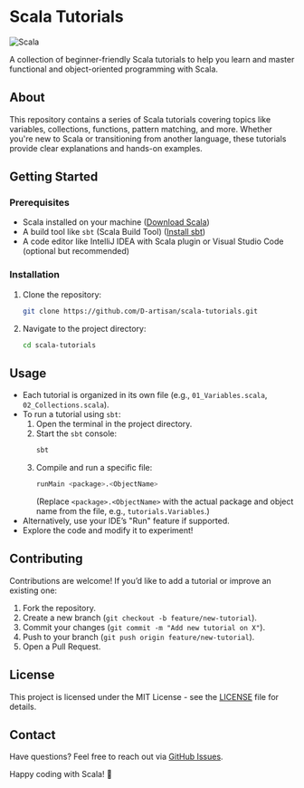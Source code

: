# Scala Tutorials

![Scala](https://img.shields.io/badge/Scala-DC322F?style=for-the-badge&logo=scala&logoColor=white)

A collection of beginner-friendly Scala tutorials to help you learn and master functional and object-oriented programming with Scala.

## About

This repository contains a series of Scala tutorials covering topics like variables, collections, functions, pattern matching, and more. Whether you're new to Scala or transitioning from another language, these tutorials provide clear explanations and hands-on examples.

## Getting Started

### Prerequisites
- Scala installed on your machine ([Download Scala](https://www.scala-lang.org/download/))
- A build tool like `sbt` (Scala Build Tool) ([Install sbt](https://www.scala-sbt.org/download.html))
- A code editor like IntelliJ IDEA with Scala plugin or Visual Studio Code (optional but recommended)

### Installation
1. Clone the repository:
   ```bash
   git clone https://github.com/D-artisan/scala-tutorials.git
   ```
2. Navigate to the project directory:
   ```bash
   cd scala-tutorials
   ```

## Usage
- Each tutorial is organized in its own file (e.g., `01_Variables.scala`, `02_Collections.scala`).
- To run a tutorial using `sbt`:
  1. Open the terminal in the project directory.
  2. Start the `sbt` console:
     ```bash
     sbt
     ```
  3. Compile and run a specific file:
     ```bash
     runMain <package>.<ObjectName>
     ```
     (Replace `<package>.<ObjectName>` with the actual package and object name from the file, e.g., `tutorials.Variables`.)
- Alternatively, use your IDE’s "Run" feature if supported.
- Explore the code and modify it to experiment!

## Contributing
Contributions are welcome! If you’d like to add a tutorial or improve an existing one:
1. Fork the repository.
2. Create a new branch (`git checkout -b feature/new-tutorial`).
3. Commit your changes (`git commit -m "Add new tutorial on X"`).
4. Push to your branch (`git push origin feature/new-tutorial`).
5. Open a Pull Request.

## License
This project is licensed under the MIT License - see the [LICENSE](LICENSE) file for details.

## Contact
Have questions? Feel free to reach out via [GitHub Issues](https://github.com/D-artisan/scala-tutorials/issues).

Happy coding with Scala! 🚀


